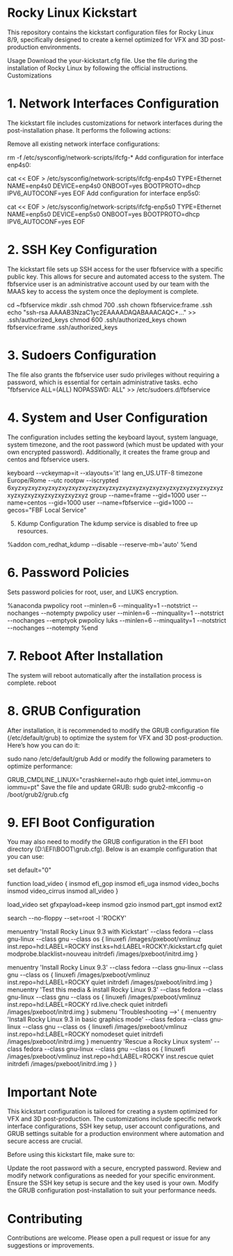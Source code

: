 # Rocky Linux Kickstart


This repository contains the kickstart configuration files for Rocky Linux 8/9, specifically designed to create a kernel optimized for VFX and 3D post-production environments.

Usage
Download the your-kickstart.cfg file.
Use the file during the installation of Rocky Linux by following the official instructions.
Customizations

# 1. Network Interfaces Configuration
The kickstart file includes customizations for network interfaces during the post-installation phase. It performs the following actions:

Remove all existing network interface configurations:

rm -f /etc/sysconfig/network-scripts/ifcfg-*
Add configuration for interface enp4s0:


cat << EOF > /etc/sysconfig/network-scripts/ifcfg-enp4s0
TYPE=Ethernet
NAME=enp4s0
DEVICE=enp4s0
ONBOOT=yes
BOOTPROTO=dhcp
IPV6_AUTOCONF=yes
EOF
Add configuration for interface enp5s0:

cat << EOF > /etc/sysconfig/network-scripts/ifcfg-enp5s0
TYPE=Ethernet
NAME=enp5s0
DEVICE=enp5s0
ONBOOT=yes
BOOTPROTO=dhcp
IPV6_AUTOCONF=yes
EOF

# 2. SSH Key Configuration
The kickstart file sets up SSH access for the user fbfservice with a specific public key. This allows for secure and automated access to the system. The fbfservice user is an administrative account used by our team with the MAAS key to access the system once the deployment is complete.

cd ~fbfservice
mkdir .ssh
chmod 700 .ssh
chown fbfservice:frame .ssh
echo "ssh-rsa AAAAB3NzaC1yc2EAAAADAQABAAACAQC+..." >> .ssh/authorized_keys
chmod 600 .ssh/authorized_keys
chown fbfservice:frame .ssh/authorized_keys

# 3. Sudoers Configuration
The file also grants the fbfservice user sudo privileges without requiring a password, which is essential for certain administrative tasks.
echo "fbfservice ALL=(ALL) NOPASSWD: ALL" >> /etc/sudoers.d/fbfservice

# 4. System and User Configuration
The configuration includes setting the keyboard layout, system language, system timezone, and the root password (which must be updated with your own encrypted password). Additionally, it creates the frame group and centos and fbfservice users.

keyboard --vckeymap=it --xlayouts='it'
lang en_US.UTF-8
timezone Europe/Rome --utc
rootpw --iscrypted $6$xyzxyzxyzxyzxyzxyzxyzxyzxyzxyzxyzxyzxyzxyzxyzxyzxyzxyzxyzxyzxyzxyzxyzxyzxyzxyzxyzxyzxyz
group --name=frame --gid=1000
user --name=centos --gid=1000
user --name=fbfservice --gid=1000 --gecos="FBF Local Service"

5. Kdump Configuration
The kdump service is disabled to free up resources.


%addon com_redhat_kdump --disable --reserve-mb='auto'
%end

# 6. Password Policies
Sets password policies for root, user, and LUKS encryption.

%anaconda
pwpolicy root --minlen=6 --minquality=1 --notstrict --nochanges --notempty
pwpolicy user --minlen=6 --minquality=1 --notstrict --nochanges --emptyok
pwpolicy luks --minlen=6 --minquality=1 --notstrict --nochanges --notempty
%end

# 7. Reboot After Installation
The system will reboot automatically after the installation process is complete.
reboot

# 8. GRUB Configuration
After installation, it is recommended to modify the GRUB configuration file (/etc/default/grub) to optimize the system for VFX and 3D post-production. Here’s how you can do it:

sudo nano /etc/default/grub
Add or modify the following parameters to optimize performance:


GRUB_CMDLINE_LINUX="crashkernel=auto rhgb quiet intel_iommu=on iommu=pt"
Save the file and update GRUB:
sudo grub2-mkconfig -o /boot/grub2/grub.cfg

# 9. EFI Boot Configuration
You may also need to modify the GRUB configuration in the EFI boot directory (D:\EFI\BOOT\grub.cfg). Below is an example configuration that you can use:

set default="0"

function load_video {
  insmod efi_gop
  insmod efi_uga
  insmod video_bochs
  insmod video_cirrus
  insmod all_video
}

load_video
set gfxpayload=keep
insmod gzio
insmod part_gpt
insmod ext2

search --no-floppy --set=root -l 'ROCKY'

menuentry 'Install Rocky Linux 9.3 with Kickstart' --class fedora --class gnu-linux --class gnu --class os {
  linuxefi /images/pxeboot/vmlinuz inst.repo=hd:LABEL=ROCKY inst.ks=hd:LABEL=ROCKY:/kickstart.cfg quiet modprobe.blacklist=nouveau 
  initrdefi /images/pxeboot/initrd.img
}

menuentry 'Install Rocky Linux 9.3' --class fedora --class gnu-linux --class gnu --class os {
  linuxefi /images/pxeboot/vmlinuz inst.repo=hd:LABEL=ROCKY quiet
  initrdefi /images/pxeboot/initrd.img
}
menuentry 'Test this media & install Rocky Linux 9.3' --class fedora --class gnu-linux --class gnu --class os {
  linuxefi /images/pxeboot/vmlinuz inst.repo=hd:LABEL=ROCKY rd.live.check quiet
  initrdefi /images/pxeboot/initrd.img
}
submenu 'Troubleshooting -->' {
  menuentry 'Install Rocky Linux 9.3 in basic graphics mode' --class fedora --class gnu-linux --class gnu --class os {
    linuxefi /images/pxeboot/vmlinuz inst.repo=hd:LABEL=ROCKY nomodeset quiet
    initrdefi /images/pxeboot/initrd.img
  }
  menuentry 'Rescue a Rocky Linux system' --class fedora --class gnu-linux --class gnu --class os {
    linuxefi /images/pxeboot/vmlinuz inst.repo=hd:LABEL=ROCKY inst.rescue quiet
    initrdefi /images/pxeboot/initrd.img
  }
}

# Important Note

This kickstart configuration is tailored for creating a system optimized for VFX and 3D post-production. The customizations include specific network interface configurations, SSH key setup, user account configurations, and GRUB settings suitable for a production environment where automation and secure access are crucial.

Before using this kickstart file, make sure to:

Update the root password with a secure, encrypted password.
Review and modify network configurations as needed for your specific environment.
Ensure the SSH key setup is secure and the key used is your own.
Modify the GRUB configuration post-installation to suit your performance needs.

# Contributing

Contributions are welcome. Please open a pull request or issue for any suggestions or improvements.


